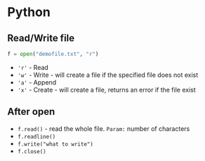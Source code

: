 # Python

## Read/Write file

```python
f = open("demofile.txt", "r")
```

* `'r'` - Read
* `'w'` - Write - will create a file if the specified file does not exist
* `'a'` - Append
* `'x'` - Create - will create a file, returns an error if the file exist

## After open

* `f.read()` - read the whole file. `Param:` number of characters
* `f.readline()`
* `f.write("what to write")`
* `f.close()`

